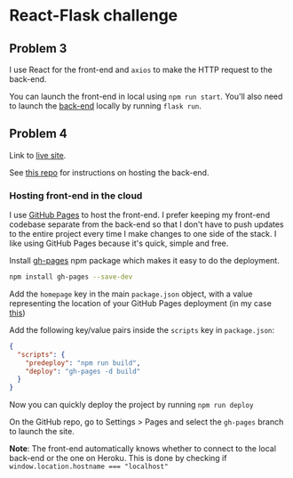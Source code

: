 # React-Flask challenge

## Problem 3

I use React for the front-end and `axios` to make the HTTP request to the back-end.

You can launch the front-end in local using `npm run start`. You'll also need to launch the [back-end](https://github.com/mihailthebuilder/react-flask-challenge-2-and-4) locally by running `flask run`.

## Problem 4

Link to [live site](https://mihailthebuilder.github.io/react-flask-challenge-3-and-4/).

See [this repo](https://github.com/mihailthebuilder/react-flask-challenge-2-and-4) for instructions on hosting the back-end.

### Hosting front-end in the cloud

I use [GitHub Pages](https://pages.github.com/) to host the front-end. I prefer keeping my front-end codebase separate from the back-end so that I don't have to push updates to the entire project every time I make changes to one side of the stack. I like using GitHub Pages because it's quick, simple and free.

Install [gh-pages](https://www.npmjs.com/package/gh-pages) npm package which makes it easy to do the deployment.

```bash
npm install gh-pages --save-dev
```

Add the `homepage` key in the main `package.json` object, with a value representing the location of your GitHub Pages deployment (in my case [this](https://mihailthebuilder.github.io/react-flask-challenge-3-and-4/))

Add the following key/value pairs inside the `scripts` key in `package.json`:

```json
{
  "scripts": {
    "predeploy": "npm run build",
    "deploy": "gh-pages -d build"
  }
}
```

Now you can quickly deploy the project by running `npm run deploy`

On the GitHub repo, go to Settings > Pages and select the `gh-pages` branch to launch the site.

**Note**: The front-end automatically knows whether to connect to the local back-end or the one on Heroku. This is done by checking if `window.location.hostname === "localhost"`
